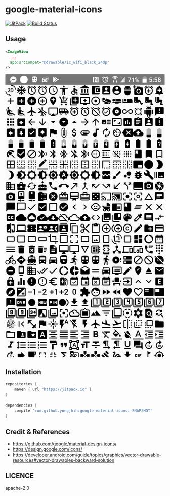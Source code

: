 # google-material-icons

[![JitPack](https://img.shields.io/github/tag/yongjhih/google-material-icons.svg?label=JitPack)](https://jitpack.io/#yongjhih/google-material-icons)
[![Build Status](https://travis-ci.org/yongjhih/google-material-icons.svg)](https://travis-ci.org/yongjhih/google-material-icons)

## Usage

```xml
<ImageView
  ...
  app:srcCompat="@drawable/ic_wifi_black_24dp"
/>
```

![](art/screenshot.png)

## Installation

```gradle
repositories {
    maven { url "https://jitpack.io" }
}

dependencies {
    compile 'com.github.yongjhih:google-material-icons:-SNAPSHOT'
}
```

## Credit & References

* https://github.com/google/material-design-icons/
* https://design.google.com/icons/
* https://developer.android.com/guide/topics/graphics/vector-drawable-resources#vector-drawables-backward-solution

## LICENCE

apache-2.0
